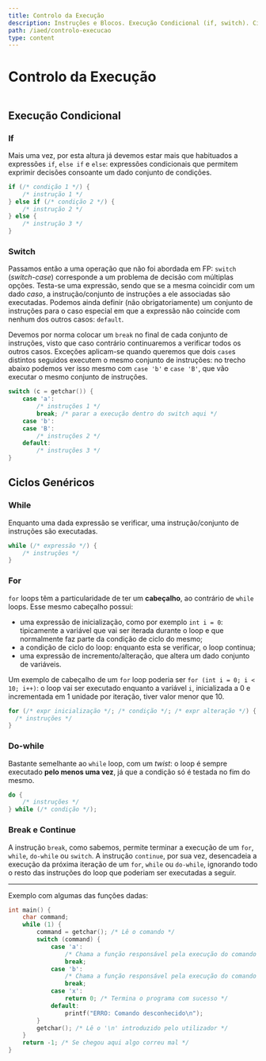 ```yaml
---
title: Controlo da Execução
description: Instruções e Blocos. Execução Condicional (if, switch). Ciclos Genéricos (while, for, do-while, continue, break).
path: /iaed/controlo-execucao
type: content
---
```


# Controlo da Execução

```toc

```

## Execução Condicional

### If

Mais uma vez, por esta altura já devemos estar mais que habituados a expressões `if`, `else if` e `else`: expressões condicionais que permitem exprimir decisões consoante um dado conjunto de condições.

```c
if (/* condição 1 */) {
    /* instrução 1 */
} else if (/* condição 2 */) {
    /* instrução 2 */
} else {
    /* instrução 3 */
}
```

### Switch

Passamos então a uma operação que não foi abordada em FP: `switch` (_switch-case_) corresponde a um problema de decisão com múltiplas opções. Testa-se uma expressão, sendo que se a mesma coincidir com um dado _caso_, a instrução/conjunto de instruções a ele associadas são executadas. Podemos ainda definir (não obrigatoriamente) um conjunto de instruções para o caso especial em que a expressão não coincide com nenhum dos outros casos: `default`.

Devemos por norma colocar um `break` no final de cada conjunto de instruções, visto que caso contrário continuaremos a verificar todos os outros casos. Exceções aplicam-se quando queremos que dois `case`s distintos seguidos executem o mesmo conjunto de instruções: no trecho abaixo podemos ver isso mesmo com `case 'b'` e `case 'B'`, que vão executar o mesmo conjunto de instruções.

```c
switch (c = getchar()) {
    case 'a':
        /* instruções 1 */
        break; /* parar a execução dentro do switch aqui */
    case 'b':
    case 'B':
        /* instruções 2 */
    default:
        /* instruções 3 */
}
```

## Ciclos Genéricos

### While

Enquanto uma dada expressão se verificar, uma instrução/conjunto de instruções são executadas.

```c
while (/* expressão */) {
    /* instruções */
}
```

### For

`for` loops têm a particularidade de ter um **cabeçalho**, ao contrário de `while` loops. Esse mesmo cabeçalho possui:

- uma expressão de inicialização, como por exemplo `int i = 0`: tipicamente a variável que vai ser iterada durante o loop e que normalmente faz parte da condição de ciclo do mesmo;
- a condição de ciclo do loop: enquanto esta se verificar, o loop continua;
- uma expressão de incremento/alteração, que altera um dado conjunto de variáveis.

Um exemplo de cabeçalho de um `for` loop poderia ser `for (int i = 0; i < 10; i++)`: o loop vai ser executado enquanto a variável `i`, inicializada a 0 e incrementada em 1 unidade por iteração, tiver valor menor que 10.

```c
for (/* expr inicialização */; /* condição */; /* expr alteração */) {
  /* instruções */
}
```

### Do-while

Bastante semelhante ao `while` loop, com um _twist_: o loop é sempre executado **pelo menos uma vez**, já que a condição só é testada no fim do mesmo.

```c
do {
    /* instruções */
} while (/* condição */);
```

### Break e Continue

A instrução `break`, como sabemos, permite terminar a execução de um `for`, `while`, `do-while` ou `switch`. A instrução `continue`, por sua vez, desencadeia a execução da próxima iteração de um `for`, `while` ou `do-while`, ignorando todo o resto das instruções do loop que poderiam ser executadas a seguir.

---

Exemplo com algumas das funções dadas:

```c
int main() {
    char command;
    while (1) {
        command = getchar(); /* Lê o comando */
        switch (command) {
            case 'a':
                /* Chama a função responsável pela execução do comando a */
                break;
            case 'b':
                /* Chama a função responsável pela execução do comando b */
                break;
            case 'x':
                return 0; /* Termina o programa com sucesso */
            default:
                printf("ERRO: Comando desconhecido\n");
        }
        getchar(); /* Lê o '\n' introduzido pelo utilizador */
    }
    return -1; /* Se chegou aqui algo correu mal */
}
```

